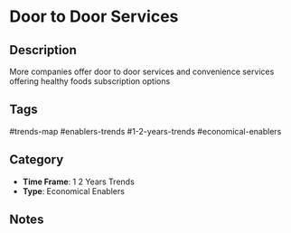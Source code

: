 # Door to Door Services

## Description
More companies offer door to door services and convenience services offering healthy foods subscription options

## Tags
#trends-map #enablers-trends #1-2-years-trends #economical-enablers

## Category
- **Time Frame**: 1 2 Years Trends
- **Type**: Economical Enablers

## Notes
<!-- Add your notes here -->
